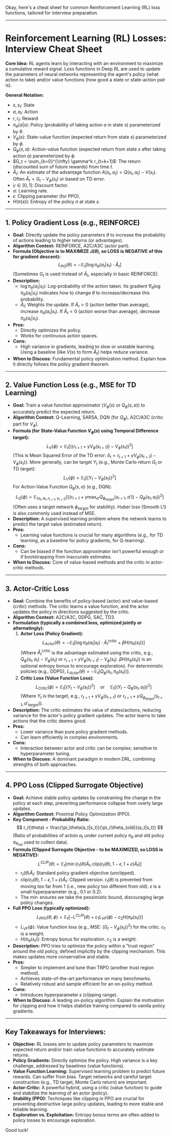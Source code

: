 Okay, here's a cheat sheet for common Reinforcement Learning (RL) loss functions, tailored for interview preparation.

---

# Reinforcement Learning (RL) Losses: Interview Cheat Sheet

**Core Idea:** RL agents learn by interacting with an environment to maximize a cumulative reward signal. Loss functions in Deep RL are used to update the parameters of neural networks representing the agent's policy (what action to take) and/or value functions (how good a state or state-action pair is).

**General Notation:**
*   $s, s_t$: State
*   $a, a_t$: Action
*   $r, r_t$: Reward
*   $\pi_\theta(a|s)$: Policy (probability of taking action $a$ in state $s$) parameterized by $\theta$.
*   $V_\phi(s)$: State-value function (expected return from state $s$) parameterized by $\phi$.
*   $Q_\phi(s,a)$: Action-value function (expected return from state $s$ after taking action $a$) parameterized by $\phi$.
*   $G_t = \sum_{k=0}^{\infty} \gamma^k r_{t+k+1}$: The return (discounted sum of future rewards) from time $t$.
*   $\hat{A}_t$: An estimate of the advantage function $A(s_t, a_t) = Q(s_t, a_t) - V(s_t)$. Often $\hat{A}_t = G_t - V_\phi(s_t)$ or based on TD error.
*   $\gamma \in [0,1]$: Discount factor.
*   $\alpha$: Learning rate.
*   $\epsilon$: Clipping parameter (for PPO).
*   $H(\pi(s))$: Entropy of the policy $\pi$ at state $s$.

---

## 1. Policy Gradient Loss (e.g., REINFORCE)

*   **Goal:** Directly update the policy parameters $\theta$ to increase the probability of actions leading to higher returns (or advantages).
*   **Algorithm Context:** REINFORCE, A2C/A3C (actor part).
*   **Formula (Objective is to MAXIMIZE $J(\theta)$, so LOSS is NEGATIVE of this for gradient descent):**
    $$ L_{PG}(\theta) = -\mathbb{E}_t [\log \pi_\theta(a_t|s_t) \cdot \hat{A}_t] $$
    (Sometimes $G_t$ is used instead of $\hat{A}_t$, especially in basic REINFORCE).
*   **Description:**
    *   $\log \pi_\theta(a_t|s_t)$: Log-probability of the action taken. Its gradient $\nabla_\theta \log \pi_\theta(a_t|s_t)$ indicates how to change $\theta$ to increase/decrease this probability.
    *   $\hat{A}_t$: Weights the update. If $\hat{A}_t > 0$ (action better than average), increase $\pi_\theta(a_t|s_t)$. If $\hat{A}_t < 0$ (action worse than average), decrease $\pi_\theta(a_t|s_t)$.
*   **Pros:**
    *   Directly optimizes the policy.
    *   Works for continuous action spaces.
*   **Cons:**
    *   High variance in gradients, leading to slow or unstable learning. Using a baseline (like $V(s)$ to form $\hat{A}_t$) helps reduce variance.
*   **When to Discuss:** Fundamental policy optimization method. Explain how it directly follows the policy gradient theorem.

---

## 2. Value Function Loss (e.g., MSE for TD Learning)

*   **Goal:** Train a value function approximator ($V_\phi(s)$ or $Q_\phi(s,a)$) to accurately predict the expected return.
*   **Algorithm Context:** Q-Learning, SARSA, DQN (for $Q_\phi$), A2C/A3C (critic part for $V_\phi$).
*   **Formula (for State-Value Function $V_\phi(s)$ using Temporal Difference target):**
    $$ L_V(\phi) = \mathbb{E}_t [( (r_{t+1} + \gamma V_\phi(s_{t+1})) - V_\phi(s_t) )^2] $$
    (This is Mean Squared Error of the TD error: $\delta_t = r_{t+1} + \gamma V_\phi(s_{t+1}) - V_\phi(s_t)$).
    More generally, can be target $Y_t$ (e.g., Monte Carlo return $G_t$ or TD target):
    $$ L_V(\phi) = \mathbb{E}_t [(Y_t - V_\phi(s_t))^2] $$
    For Action-Value Function $Q_\phi(s,a)$ (e.g., DQN):
    $$ L_Q(\phi) = \mathbb{E}_{(s_t, a_t, r_{t+1}, s_{t+1})} [( (r_{t+1} + \gamma \max_{a'} Q_{\phi_{target}}(s_{t+1}, a')) - Q_\phi(s_t, a_t) )^2] $$
    (Often uses a target network $\phi_{target}$ for stability). Huber loss (Smooth L1) is also commonly used instead of MSE.
*   **Description:** A supervised learning problem where the network learns to predict the target value (estimated return).
*   **Pros:**
    *   Learning value functions is crucial for many algorithms (e.g., for TD learning, as a baseline for policy gradients, for Q-learning).
*   **Cons:**
    *   Can be biased if the function approximator isn't powerful enough or if bootstrapping from inaccurate estimates.
*   **When to Discuss:** Core of value-based methods and the critic in actor-critic methods.

---

## 3. Actor-Critic Loss

*   **Goal:** Combine the benefits of policy-based (actor) and value-based (critic) methods. The critic learns a value function, and the actor updates the policy in directions suggested by the critic.
*   **Algorithm Context:** A2C/A3C, DDPG, SAC, TD3.
*   **Formulation (typically a combined loss, optimized jointly or alternatingly):**
    1.  **Actor Loss (Policy Gradient):**
        $$ L_{Actor}(\theta) = -\mathbb{E}_t [\log \pi_\theta(a_t|s_t) \cdot \hat{A}_t^{\text{critic}} + \beta H(\pi_\theta(s_t))] $$
        (Where $\hat{A}_t^{\text{critic}}$ is the advantage estimated using the critic, e.g., $Q_\phi(s_t,a_t) - V_\phi(s_t)$ or $r_{t+1} + \gamma V_\phi(s_{t+1}) - V_\phi(s_t)$. $\beta H(\pi_\theta(s_t))$ is an optional entropy bonus to encourage exploration).
        For deterministic policies (e.g., DDPG), $L_{Actor}(\theta) = -\mathbb{E}_t [Q_\phi(s_t, \pi_\theta(s_t))]$.
    2.  **Critic Loss (Value Function Loss):**
        $$ L_{Critic}(\phi) = \mathbb{E}_t [(Y_t - V_\phi(s_t))^2] \quad \text{or} \quad \mathbb{E}_t [(Y_t - Q_\phi(s_t,a_t))^2] $$
        (Where $Y_t$ is the target, e.g., $r_{t+1} + \gamma V_\phi(s_{t+1})$ or $r_{t+1} + \gamma Q_{\phi_{target}}(s_{t+1}, a'_{target})$).
*   **Description:** The critic estimates the value of states/actions, reducing variance for the actor's policy gradient updates. The actor learns to take actions that the critic deems good.
*   **Pros:**
    *   Lower variance than pure policy gradient methods.
    *   Can learn efficiently in complex environments.
*   **Cons:**
    *   Interaction between actor and critic can be complex; sensitive to hyperparameter tuning.
*   **When to Discuss:** A dominant paradigm in modern DRL, combining strengths of both approaches.

---

## 4. PPO Loss (Clipped Surrogate Objective)

*   **Goal:** Achieve stable policy updates by constraining the change in the policy at each step, preventing performance collapse from overly large updates.
*   **Algorithm Context:** Proximal Policy Optimization (PPO).
*   **Key Component - Probability Ratio:**
    $$ r_t(\theta) = \frac{\pi_\theta(a_t|s_t)}{\pi_{\theta_{old}}(a_t|s_t)} $$
    (Ratio of probabilities of action $a_t$ under current policy $\pi_\theta$ and old policy $\pi_{\theta_{old}}$ used to collect data).
*   **Formula (Clipped Surrogate Objective - to be MAXIMIZED, so LOSS is NEGATIVE):**
    $$ L^{CLIP}(\theta) = \mathbb{E}_t [\min(r_t(\theta) \hat{A}_t, \text{clip}(r_t(\theta), 1-\epsilon, 1+\epsilon) \hat{A}_t)] $$
    *   $r_t(\theta) \hat{A}_t$: Standard policy gradient objective (unclipped).
    *   $\text{clip}(r_t(\theta), 1-\epsilon, 1+\epsilon) \hat{A}_t$: Clipped version. $r_t(\theta)$ is prevented from moving too far from 1 (i.e., new policy too different from old). $\epsilon$ is a small hyperparameter (e.g., 0.1 or 0.2).
    *   The $\min$ ensures we take the pessimistic bound, discouraging large policy changes.
*   **Full PPO Loss (typically optimized):**
    $$ L_{PPO}(\theta, \phi) = \mathbb{E}_t [-L^{CLIP}(\theta) + c_1 L_{VF}(\phi) - c_2 H(\pi_\theta(s_t))] $$
    *   $L_{VF}(\phi)$: Value function loss (e.g., MSE: $(G_t - V_\phi(s_t))^2$) for the critic. $c_1$ is a weight.
    *   $H(\pi_\theta(s_t))$: Entropy bonus for exploration. $c_2$ is a weight.
*   **Description:** PPO tries to optimize the policy within a "trust region" around the old policy, defined implicitly by the clipping mechanism. This makes updates more conservative and stable.
*   **Pros:**
    *   Simpler to implement and tune than TRPO (another trust region method).
    *   Achieves state-of-the-art performance on many benchmarks.
    *   Relatively robust and sample efficient for an on-policy method.
*   **Cons:**
    *   Introduces hyperparameter $\epsilon$ (clipping range).
*   **When to Discuss:** A leading on-policy algorithm. Explain the motivation for clipping and how it helps stabilize training compared to vanilla policy gradients.

---

## Key Takeaways for Interviews:

*   **Objective:** RL losses aim to update policy parameters to maximize expected return and/or train value functions to accurately estimate returns.
*   **Policy Gradients:** Directly optimize the policy. High variance is a key challenge, addressed by baselines (value functions).
*   **Value Function Learning:** Supervised learning problem to predict future rewards. Can suffer from bias. Target networks and careful target construction (e.g., TD target, Monte Carlo return) are important.
*   **Actor-Critic:** A powerful hybrid, using a critic (value function) to guide and stabilize the learning of an actor (policy).
*   **Stability (PPO):** Techniques like clipping in PPO are crucial for preventing destructive large policy updates, leading to more stable and reliable learning.
*   **Exploration vs. Exploitation:** Entropy bonus terms are often added to policy losses to encourage exploration.

Good luck!